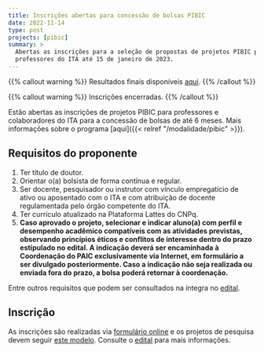 ```yaml
---
title: Inscrições abertas para concessão de bolsas PIBIC
date: 2022-11-14
type: post
projects: [pibic]
summary: >
  Abertas as inscrições para a seleção de propostas de projetos PIBIC para os
  professores do ITA até 15 de janeiro de 2023.
---
```



{{% callout warning %}}
Resultados finais disponíveis [aqui](/documentos/editais/PIBIC-2022b-Resultados-Finais.pdf).
{{% /callout %}}

{{% callout warning %}}
Inscrições encerradas.
{{% /callout %}}

Estão abertas as inscrições de projetos PIBIC para professores e colaboradores
do ITA para a concessão de bolsas de até 6 meses.  Mais informações sobre
o programa [aqui]({{< relref "/modalidade/pibic" >}}).

## Requisitos do proponente

1. Ter título de doutor.
1.  Orientar o(a) bolsista de forma contínua e regular.
1.  Ser docente, pesquisador ou instrutor com vínculo empregatício de ativo ou aposentado com o ITA e com atribuição de docente regulamentada pelo órgão competente do ITA.
1.  Ter currículo atualizado na Plataforma Lattes do CNPq.
1. **Caso aprovado o projeto, selecionar e indicar aluno(a) com perfil e desempenho acadêmico compatíveis com as atividades previstas, observando princípios éticos e conflitos de interesse dentro do prazo estipulado no edital. A indicação deverá ser encaminhada à Coordenação do PAIC exclusivamente via Internet, em formulário a ser divulgado posteriormente. Caso a indicação não seja realizada ou enviada fora do prazo, a bolsa poderá retornar à coordenação.**

Entre outros requisitos que podem ser consultados na íntegra no [edital](/documentos/editais/PIBIC-2022b.pdf).

## Inscrição

As inscrições são realizadas via [formulário online](https://airtable.com/shr1QJfNaAojYqcpO) e os projetos de pesquisa devem seguir [este modelo](/documentos/modelos/proposta-pibic.docx).
Consulte o [edital](/documentos/editais/PIBIC-2022b.pdf) para mais informações.
